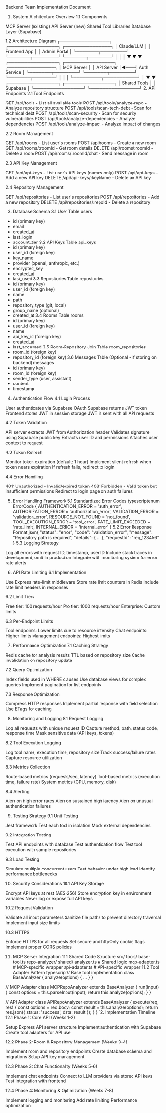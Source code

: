 Backend Team Implementation Document
1. System Architecture Overview
1.1 Components

MCP Server (existing)
API Server (new)
Shared Tool Libraries
Database Layer (Supabase)

1.2 Architecture Diagram
┌────────────────┐    ┌────────────────┐    ┌───────────────┐
│  Claude/LLM    │    │  Frontend App  │    │ Admin Portal  │
└───────┬────────┘    └───────┬────────┘    └───────┬───────┘
        │                     │                     │
        ▼                     ▼                     ▼
┌────────────────┐    ┌────────────────┐    ┌───────────────┐
│   MCP Server   │    │   API Server   │◄───┤ Auth Service  │
└───────┬────────┘    └───────┬────────┘    └───────┬───────┘
        │                     │                     │
        └─────────┬───────────┘                     │
                  ▼                                 ▼
         ┌────────────────┐                ┌────────────────┐
         │ Shared Tools   │                │   Supabase     │
         └────────────────┘                └────────────────┘
2. API Endpoints
2.1 Tool Endpoints

GET /api/tools - List all available tools
POST /api/tools/analyze-repo - Analyze repository structure
POST /api/tools/scan-tech-debt - Scan for technical debt
POST /api/tools/scan-security - Scan for security vulnerabilities
POST /api/tools/analyze-dependencies - Analyze dependencies
POST /api/tools/analyze-impact - Analyze impact of changes

2.2 Room Management

GET /api/rooms - List user's rooms
POST /api/rooms - Create a new room
GET /api/rooms/:roomId - Get room details
DELETE /api/rooms/:roomId - Delete a room
POST /api/rooms/:roomId/chat - Send message in room

2.3 API Key Management

GET /api/api-keys - List user's API keys (names only)
POST /api/api-keys - Add a new API key
DELETE /api/api-keys/:keyName - Delete an API key

2.4 Repository Management

GET /api/repositories - List user's repositories
POST /api/repositories - Add a new repository
DELETE /api/repositories/:repoId - Delete a repository

3. Database Schema
3.1 User Table
users
- id (primary key)
- email
- created_at
- last_login
- account_tier
3.2 API Keys Table
api_keys
- id (primary key)
- user_id (foreign key)
- key_name
- provider (openai, anthropic, etc.)
- encrypted_key
- created_at
- last_used
3.3 Repositories Table
repositories
- id (primary key)
- user_id (foreign key)
- name
- path
- repository_type (git, local)
- group_name (optional)
- created_at
3.4 Rooms Table
rooms
- id (primary key)
- user_id (foreign key)
- name
- api_key_id (foreign key)
- created_at
- last_accessed
3.5 Room-Repository Join Table
room_repositories
- room_id (foreign key)
- repository_id (foreign key)
3.6 Messages Table (Optional - if storing on backend)
messages
- id (primary key)
- room_id (foreign key)
- sender_type (user, assistant)
- content
- timestamp
4. Authentication Flow
4.1 Login Process

User authenticates via Supabase OAuth
Supabase returns JWT token
Frontend stores JWT in session storage
JWT is sent with all API requests

4.2 Token Validation

API server extracts JWT from Authorization header
Validates signature using Supabase public key
Extracts user ID and permissions
Attaches user context to request

4.3 Token Refresh

Monitor token expiration (default: 1 hour)
Implement silent refresh when token nears expiration
If refresh fails, redirect to login

4.4 Error Handling

401: Unauthorized - Invalid/expired token
403: Forbidden - Valid token but insufficient permissions
Redirect to login page on auth failures

5. Error Handling Framework
5.1 Standardized Error Codes
typescriptenum ErrorCode {
  AUTHENTICATION_ERROR = 'auth_error',
  AUTHORIZATION_ERROR = 'authorization_error',
  VALIDATION_ERROR = 'validation_error',
  RESOURCE_NOT_FOUND = 'not_found',
  TOOL_EXECUTION_ERROR = 'tool_error',
  RATE_LIMIT_EXCEEDED = 'rate_limit',
  INTERNAL_ERROR = 'internal_error'
}
5.2 Error Response Format
json{
  "status": "error",
  "code": "validation_error",
  "message": "Repository path is required",
  "details": { ... },
  "requestId": "req_123456"
}
5.3 Logging Strategy

Log all errors with request ID, timestamp, user ID
Include stack traces in development, omit in production
Integrate with monitoring system for error rate alerts

6. API Rate Limiting
6.1 Implementation

Use Express rate-limit middleware
Store rate limit counters in Redis
Include rate limit headers in responses

6.2 Limit Tiers

Free tier: 100 requests/hour
Pro tier: 1000 requests/hour
Enterprise: Custom limits

6.3 Per-Endpoint Limits

Tool endpoints: Lower limits due to resource intensity
Chat endpoints: Higher limits
Management endpoints: Highest limits

7. Performance Optimization
7.1 Caching Strategy

Redis cache for analysis results
TTL based on repository size
Cache invalidation on repository update

7.2 Query Optimization

Index fields used in WHERE clauses
Use database views for complex queries
Implement pagination for list endpoints

7.3 Response Optimization

Compress HTTP responses
Implement partial response with field selection
Use ETags for caching

8. Monitoring and Logging
8.1 Request Logging

Log all requests with unique request ID
Capture method, path, status code, response time
Mask sensitive data (API keys, tokens)

8.2 Tool Execution Logging

Log tool name, execution time, repository size
Track success/failure rates
Capture resource utilization

8.3 Metrics Collection

Route-based metrics (requests/sec, latency)
Tool-based metrics (execution time, failure rate)
System metrics (CPU, memory, disk)

8.4 Alerting

Alert on high error rates
Alert on sustained high latency
Alert on unusual authentication failures

9. Testing Strategy
9.1 Unit Testing

Jest framework
Test each tool in isolation
Mock external dependencies

9.2 Integration Testing

Test API endpoints with database
Test authentication flow
Test tool execution with sample repositories

9.3 Load Testing

Simulate multiple concurrent users
Test behavior under high load
Identify performance bottlenecks

10. Security Considerations
10.1 API Key Storage

Encrypt API keys at rest (AES-256)
Store encryption key in environment variables
Never log or expose full API keys

10.2 Request Validation

Validate all input parameters
Sanitize file paths to prevent directory traversal
Implement input size limits

10.3 HTTPS

Enforce HTTPS for all requests
Set secure and httpOnly cookie flags
Implement proper CORS policies

11. MCP Server Integration
11.1 Shared Code Structure
src/
  tools/
    base-tool.ts
    repo-analyzer/
      shared/
        analyzer.ts      # Shared logic
      mcp-adapter.ts     # MCP-specific wrapper
      api-adapter.ts     # API-specific wrapper
11.2 Tool Adapter Pattern
typescript// Base tool implementation
class BaseAnalyzer {
  analyze(options) { ... }
}

// MCP Adapter
class MCPRepoAnalyzer extends BaseAnalyzer {
  run(input) {
    const options = this.parseInput(input);
    return this.analyze(options);
  }
}

// API Adapter
class APIRepoAnalyzer extends BaseAnalyzer {
  execute(req, res) {
    const options = req.body;
    const result = this.analyze(options);
    return res.json({ status: 'success', data: result });
  }
}
12. Implementation Timeline
12.1 Phase 1: Core API (Weeks 1-2)

Setup Express API server structure
Implement authentication with Supabase
Create tool adapters for API use

12.2 Phase 2: Room & Repository Management (Weeks 3-4)

Implement room and repository endpoints
Create database schema and migrations
Setup API key management

12.3 Phase 3: Chat Functionality (Weeks 5-6)

Implement chat endpoints
Connect to LLM providers via stored API keys
Test integration with frontend

12.4 Phase 4: Monitoring & Optimization (Weeks 7-8)

Implement logging and monitoring
Add rate limiting
Performance optimization